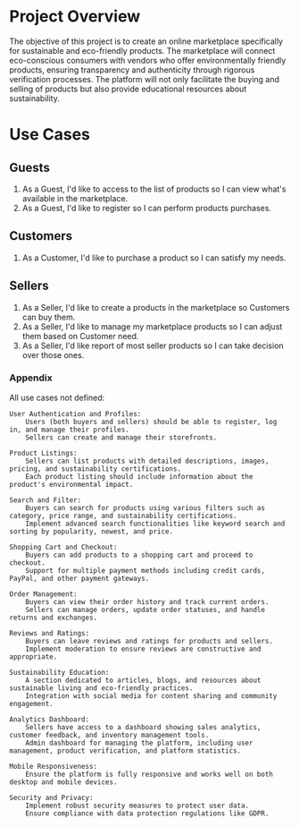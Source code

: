 # Project Overview

The objective of this project is to create an online marketplace specifically for sustainable and eco-friendly products. The marketplace will connect eco-conscious consumers with vendors who offer environmentally friendly products, ensuring transparency and authenticity through rigorous verification processes. The platform will not only facilitate the buying and selling of products but also provide educational resources about sustainability.

# Use Cases

## Guests

1. As a Guest, I'd like to access to the list of products so I can view what's available in the marketplace.
1. As a Guest, I'd like to register so I can perform products purchases.

## Customers

1. As a Customer, I'd like to purchase a product so I can satisfy my needs.

## Sellers

1. As a Seller, I'd like to create a products in the marketplace so Customers can buy them.
1. As a Seller, I'd like to manage my marketplace products so I can adjust them based on Customer need.
1. As a Seller, I'd like report of most seller products so I can take decision over those ones.

### Appendix

All use cases not defined:

    User Authentication and Profiles:
        Users (both buyers and sellers) should be able to register, log in, and manage their profiles.
        Sellers can create and manage their storefronts.

    Product Listings:
        Sellers can list products with detailed descriptions, images, pricing, and sustainability certifications.
        Each product listing should include information about the product's environmental impact.

    Search and Filter:
        Buyers can search for products using various filters such as category, price range, and sustainability certifications.
        Implement advanced search functionalities like keyword search and sorting by popularity, newest, and price.

    Shopping Cart and Checkout:
        Buyers can add products to a shopping cart and proceed to checkout.
        Support for multiple payment methods including credit cards, PayPal, and other payment gateways.

    Order Management:
        Buyers can view their order history and track current orders.
        Sellers can manage orders, update order statuses, and handle returns and exchanges.

    Reviews and Ratings:
        Buyers can leave reviews and ratings for products and sellers.
        Implement moderation to ensure reviews are constructive and appropriate.

    Sustainability Education:
        A section dedicated to articles, blogs, and resources about sustainable living and eco-friendly practices.
        Integration with social media for content sharing and community engagement.

    Analytics Dashboard:
        Sellers have access to a dashboard showing sales analytics, customer feedback, and inventory management tools.
        Admin dashboard for managing the platform, including user management, product verification, and platform statistics.

    Mobile Responsiveness:
        Ensure the platform is fully responsive and works well on both desktop and mobile devices.

    Security and Privacy:
        Implement robust security measures to protect user data.
        Ensure compliance with data protection regulations like GDPR.
